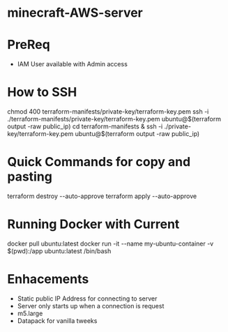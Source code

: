 # minecraft-AWS-server

# PreReq
- IAM User available with Admin access

# How to SSH
chmod 400 terraform-manifests/private-key/terraform-key.pem
ssh -i ./terraform-manifests/private-key/terraform-key.pem ubuntu@$(terraform output -raw public_ip)
cd terraform-manifests & ssh -i ./private-key/terraform-key.pem ubuntu@$(terraform output -raw public_ip)

# Quick Commands for copy and pasting
terraform destroy --auto-approve
terraform apply --auto-approve

# Running Docker with Current 
docker pull ubuntu:latest
docker run -it --name my-ubuntu-container -v $(pwd):/app ubuntu:latest /bin/bash

# Enhacements
- Static public IP Address for connecting to server
- Server only starts up when a connection is request
- m5.large
- Datapack for vanilla tweeks